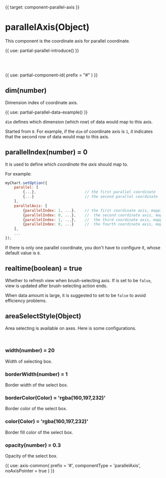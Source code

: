 
{{ target: component-parallel-axis }}

# parallelAxis(Object)

This component is the coordinate axis for parallel coordinate.

{{ use: partial-parallel-introduce() }}

<br>
<br>

{{ use: partial-component-id(
    prefix = "#"
) }}

## dim(number)

Dimension index of coordinate axis.

{{ use: partial-parallel-data-example() }}

`dim` defines which dimension (which *row*) of data would map to this axis.

Started from `0`. For example, if the `dim` of coordinate axis is `1`, it indicates that the second row of data would map to this axis.

## parallelIndex(number) = 0

It is used to define which *coordinate* the *axis* should map to.

For example:

```javascript
myChart.setOption({
    parallel: [
        {...},                      // the first parallel coordinate
        {...}                       // the second parallel coordinate
    ],
    parallelAxis: [
        {parallelIndex: 1, ...},    // the first coordinate axis, mapping to the second parallel coordinate
        {parallelIndex: 0, ...},    //  the second coordinate axis, mapping to the first parallel coordinate
        {parallelIndex: 1, ...},    //  the third coordinate axis, mapping to the second parallel coordinate
        {parallelIndex: 0, ...}     //  the fourth coordinate axis, mapping to the first parallel coordinate
    ],
    ...
});
```

If there is only one parallel coordinate, you don't have to configure it, whose default value is `0`.

## realtime(boolean) = true

<ExampleUIControlBoolean default="true" />

Whether to refresh view when brush-selecting axis. If is set to be `false`, view is updated after brush-selecting action ends.

When data amount is large, it is suggested to set to be `false` to avoid efficiency problems.

## areaSelectStyle(Object)

Area selecting is available on axes. Here is some configurations.

<br>

### width(number) = 20

<ExampleUIControlNumber min="0" default="20" step="1" />

Width of selecting box.

### borderWidth(number) = 1

<ExampleUIControlNumber min="0" default="1" step="0.5" />

Border width of the select box.

### borderColor(Color) = 'rgba(160,197,232)'

<ExampleUIControlColor default="rgba(160,197,232)" />

Border color of the select box.

### color(Color) = 'rgba(160,197,232)'

<ExampleUIControlColor default="rgba(160,197,232)" />

Border fill color of the select box.

### opacity(number) = 0.3

<ExampleUIControlNumber min="0" max="1" default="0.3" />

Opacity of the select box.

{{ use: axis-common(
    prefix = '#',
    componentType = 'parallelAxis',
    noAxisPointer = true
) }}

